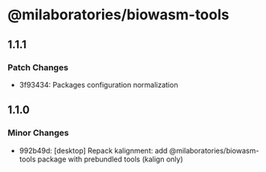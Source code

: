 # @milaboratories/biowasm-tools

## 1.1.1

### Patch Changes

- 3f93434: Packages configuration normalization

## 1.1.0

### Minor Changes

- 992b49d: [desktop] Repack kalignment: add @milaboratories/biowasm-tools package with prebundled tools (kalign only)
